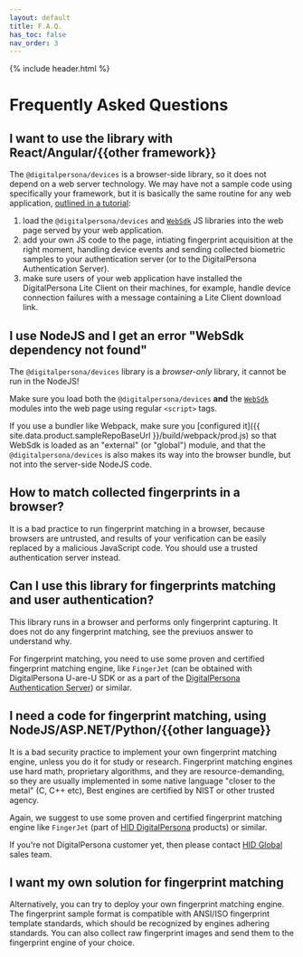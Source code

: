 ```yaml
---
layout: default
title: F.A.Q.
has_toc: false
nav_order: 3  
---
```

{% include header.html %}

# Frequently Asked Questions

## I want to use the library with React/Angular/{{other framework}}

The `@digitalpersona/devices` is a browser-side library, so it does not depend on a web server technology. We may have not a sample code using specifically your framework, but it is basically the same routine for any web application, [outlined in a tutorial](https://hidglobal.github.io/digitalpersona-devices/tutorial.html):

1. load the `@digitalpersona/devices` and [`WebSdk`](https://github.com/hidglobal/digitalpersona-devices/tree/master/%40types/WebSdk) JS libraries into the web page served by your web application.
2. add your own JS code to the page, intiating fingerprint acquisition at the right moment, handling device events and sending collected biometric samples to your authentication server (or to the DigitalPersona Authentication Server).
3. make sure users of your web application have installed the DigitalPersona Lite Client on their machines, for example, handle device connection failures with a message containing a Lite Client download link.

## I use NodeJS and I get an error "WebSdk dependency not found"

The `@digitalpersona/devices` library is a *browser-only* library, it cannot be run in the NodeJS!

Make sure you load both the `@digitalpersona/devices` **and** the  [`WebSdk`](https://github.com/hidglobal/digitalpersona-devices/tree/master/%40types/WebSdk) modules into the web page using regular `<script>` tags.

If you use a bundler like Webpack, make sure you [configured it]({{ site.data.product.sampleRepoBaseUrl }}/build/webpack/prod.js) so that WebSdk is loaded as an "external" (or "global") module, and that the `@digitalpersona/devices` is also makes its way into the browser bundle, but not into the server-side NodeJS code.

## How to match collected fingerprints in a browser?

It is a bad practice to run fingerprint matching in a browser, because browsers are untrusted, and results of your verification can be easily replaced by a malicious JavaScript code. You should use a trusted authentication server instead.

## Can I use this library for fingerprints matching and user authentication?

This library runs in a browser and performs only fingerprint capturing. It does not do any fingerprint matching, see the previuos answer to understand why.

For fingerprint matching, you need to use some proven and certified fingerprint matching engine, like `FingerJet` (can be obtained with DigitalPersona U-are-U SDK or as a part of the [DigitalPersona Authentication Server]({{site.data.product.digitalPersonaUrl}})) or similar. 

## I need a code for fingerprint matching, using NodeJS/ASP.NET/Python/{{other language}}

It is a bad security practice to implement your own fingerprint matching engine, unless you do it for study or research. Fingerprint matching engines use hard math, proprietary algorithms, and they are resource-demanding, so they are usually implemented in some native language "closer to the metal" (C, C++ etc), Best engines are certified by NIST or other trusted agency.

Again, we suggest to use some proven and certified fingerprint matching engine like `FingerJet` (part of [HID DigitalPersona]({{site.data.product.digitalPersonaUrl}}) products) or similar.

If you're not DigitalPersona customer yet, then please contact [HID Global]({{site.data.product.hidCustomerServiceUrl}}) sales team.

## I want my own solution for fingerprint matching

Alternatively, you can try to deploy your own fingerprint matching engine. The fingerprint sample format is compatible with ANSI/ISO fingerprint template standards, which should be recognized by engines adhering standards. You can also collect raw fingerprint images and send them to the fingerprint engine of your choice.
